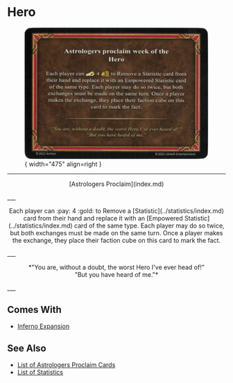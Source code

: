 # Hero

<figure markdown="span">

![Hero](../assets/astrologers_proclaim-hero.webp){ width="475" align=right }

</figure>

___
<p style="text-align: center;" markdown>[Astrologers Proclaim](index.md)</p>
___
<p style="text-align: center;" markdown>Each player can :pay: 4 :gold: to Remove a [Statistic](../statistics/index.md) card from their hand and replace it with an [Empowered Statistic](../statistics/index.md) card of the same type. Each player may do so twice, but both exchanges must be made on the same turn. Once a player makes the exchange, they place their faction cube on this card to mark the fact.</p>
___
<p style="text-align: center;" markdown>*"You are, without a doubt, the worst Hero I've ever head of!"<br>"But you have heard of me."*</p>
___


## Comes With

- [Inferno Expansion](../content/inferno_expansion.md)


## See Also

- [List of Astrologers Proclaim Cards](index.md)
- [List of Statistics](../statistics/index.md)
